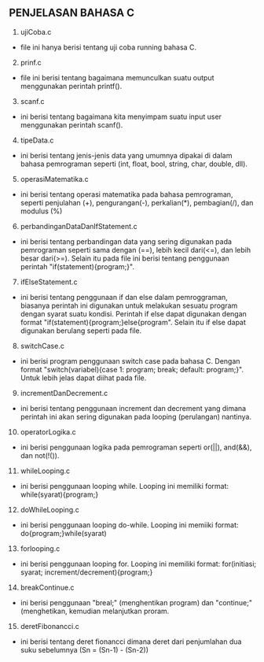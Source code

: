## PENJELASAN BAHASA C ##

1. ujiCoba.c
- file ini hanya berisi tentang uji coba running bahasa C.

2. prinf.c
- file ini berisi tentang bagaimana memunculkan suatu output menggunakan perintah printf().

3. scanf.c
- ini berisi tentang bagaimana kita menyimpam suatu input user menggunakan perintah scanf().

4. tipeData.c
- ini berisi tentang jenis-jenis data yang umumnya dipakai di dalam bahasa pemrograman seperti (int, float, bool, string, char, double, dll).

5. operasiMatematika.c
- ini berisi tentang operasi matematika pada bahasa pemrograman, seperti penjulahan (+), pengurangan(-), perkalian(*), pembagian(/), dan modulus (%)

6. perbandinganDataDanIfStatement.c
- ini berisi tentang perbandingan data yang sering digunakan pada pemrograman seperti sama dengan (==), lebih kecil dari(<=), dan lebih besar dari(>=). Selain itu pada file ini berisi tentang penggunaan perintah "if(statement){program;}".

7. ifElseStatement.c
- ini berisi tentang penggunaan if dan else dalam pemroggraman, biasanya perintah ini digunakan untuk melakukan sesuatu program dengan syarat suatu kondisi. Perintah if else dapat digunakan dengan format "if(statement){program;}else{program". Selain itu if else dapat digunakan berulang seperti pada file.

8. switchCase.c
- ini berisi program penggunaan switch case pada bahasa C. Dengan format "switch(variabel){case 1: program; break; default: program;}". Untuk lebih jelas dapat diihat pada file.

9. incrementDanDecrement.c
- ini berisi tentang penggunaan increment dan decrement yang dimana perintah ini akan sering digunakan pada looping (perulangan) nantinya.

10. operatorLogika.c
- ini berisi penggunaan logika pada pemrograman seperti or(||), and(&&), dan not(!()).

11. whileLooping.c
- ini berisi penggunaan looping while. Looping ini memiliki format: while(syarat){program;}

12. doWhileLooping.c
- ini berisi penggunaan looping do-while. Looping ini memiiki format: do{program;}while(syarat)

13. forlooping.c
- ini berisi penggunaan looping for. Looping ini memiliki format: for(initiasi; syarat; increment/decrement){program;}

14. breakContinue.c
- ini berisi penggunaan "breal;" (menghentikan program) dan "continue;" (menghetikan, kemudian melanjutkan proram.

15. deretFibonancci.c
- ini berisi tentang deret fionancci dimana deret dari penjumlahan dua suku sebelumnya (Sn = (Sn-1) - (Sn-2))
